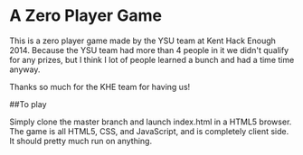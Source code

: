 A Zero Player Game
==============
This is a zero player game made by the YSU team at Kent Hack Enough 2014. Because the YSU team had more than 4 people in it we didn't qualify for any prizes, but I think I lot of people learned a bunch and had a time time anyway.

Thanks so much for the KHE team for having us!

##To play

Simply clone the master branch and launch index.html in a HTML5 browser. The game is all HTML5, CSS, and JavaScript, and is completely client side. It should pretty much run on anything.